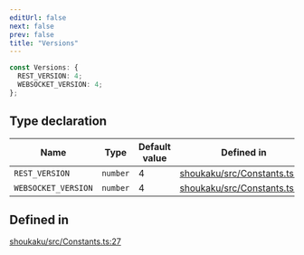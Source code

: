 ```yaml
---
editUrl: false
next: false
prev: false
title: "Versions"
---
```


```ts
const Versions: {
  REST_VERSION: 4;
  WEBSOCKET_VERSION: 4;
};
```

## Type declaration

| Name | Type | Default value | Defined in |
| ------ | ------ | ------ | ------ |
| `REST_VERSION` | `number` | 4 | [shoukaku/src/Constants.ts:28](https://github.com/shipgirlproject/shoukaku/blob/9d5588e950f8b8cbe3cdd5386a275943ff6fdba1/src/Constants.ts#L28) |
| `WEBSOCKET_VERSION` | `number` | 4 | [shoukaku/src/Constants.ts:29](https://github.com/shipgirlproject/shoukaku/blob/9d5588e950f8b8cbe3cdd5386a275943ff6fdba1/src/Constants.ts#L29) |

## Defined in

[shoukaku/src/Constants.ts:27](https://github.com/shipgirlproject/shoukaku/blob/9d5588e950f8b8cbe3cdd5386a275943ff6fdba1/src/Constants.ts#L27)
